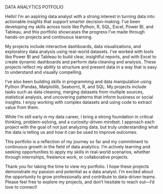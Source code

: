 DATA ANALYTICS POTFOLIO

Hello! I’m an aspiring data analyst with a strong interest in turning data into actionable insights that support smarter decision-making. I’ve been developing my skills across tools like Python, R, SQL, Excel, Power BI, and Tableau, and this portfolio showcases the progress I’ve made through hands-on projects and continuous learning.

My projects include interactive dashboards, data visualizations, and exploratory data analysis using real-world datasets. I’ve worked with tools like Power BI and Tableau to build clear, insightful reports, and with Excel to create dynamic dashboards and perform data cleaning and analysis. These projects reflect my ability to structure and present data in a way that is easy to understand and visually compelling.

I’ve also been building skills in programming and data manipulation using Python (Pandas, Matplotlib, Seaborn), R, and SQL. My projects include tasks such as data cleaning, merging datasets from multiple sources, statistical analysis, and uncovering patterns that inform business or social insights. I enjoy working with complex datasets and using code to extract value from them.

While I’m still early in my data career, I bring a strong foundation in critical thinking, problem-solving, and a curiosity-driven mindset. I approach each project with the goal of not just analyzing data, but truly understanding what the data is telling us and how it can be used to improve outcomes.

This portfolio is a reflection of my journey so far and my commitment to continuous growth in the field of data analytics. I’m actively learning and seeking opportunities to apply my skills in real-world scenarios, whether through internships, freelance work, or collaborative projects.

Thank you for taking the time to view my portfolio. I hope these projects demonstrate my passion and potential as a data analyst. I’m excited about the opportunity to grow professionally and contribute to data-driven teams. Please feel free to explore my projects, and don’t hesitate to reach out—I’d love to connect!
